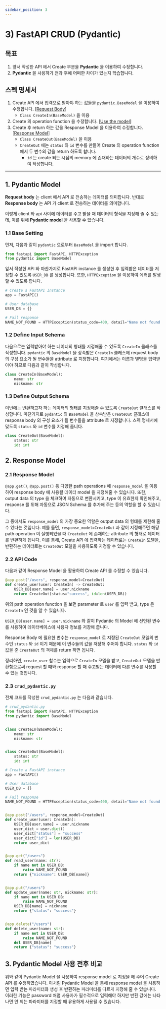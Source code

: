 ```yaml
---
sidebar_position: 3
---
```


# 3) FastAPI CRUD (Pydantic)

## 목표

1. 앞서 작성한 API 에서 Create 부분을 **Pydantic** 을 이용하여 수정합니다.
2. **Pydantic** 을 사용하기 전과 후에 어떠한 차이가 있는지 학습합니다.

## 스펙 명세서

1. Create API 에서 입력으로 받아야 하는 값들을 `pydantic.BaseModel` 을 이용하여 수정합니다. [[Request Body](https://fastapi.tiangolo.com/tutorial/body/)]
    - `Class CreateIn(BaseModel)` 을 이용
2. Create 의 operation function 을 수정합니다. [[Use the model](https://fastapi.tiangolo.com/tutorial/body/#use-the-model)]
3. Create 후 return 하는 값을 Response Model 을 이용하여 수정합니다. [[Response Model](https://fastapi.tiangolo.com/tutorial/response-model/)]
    - `Class CreateOut(BaseModel)` 을 이용
    - `CreateOut` 에는 `status` 와 `id` 변수를 만들어 Create 의 operation function 에서 두 변수의 값을 return 하도록 합니다.
        - `id` 는 create 되는 시점의 memory 에 존재하는 데이터의 개수로 정의하여 작성합니다.

---

## 1. Pydantic Model

**Request body** 는 client 에서 API 로 전송하는 데이터를 의미합니다.
반대로 **Response body** 는 API 가 client 로 전송하는 데이터를 의미합니다.

이렇게 client 와 api 사이에 데이터를 주고 받을 때 데이터의 형식을 지정해 줄 수 있는데, 이를 위해  **Pydantic model** 을 사용할 수 있습니다.

### 1.1 Base Setting

먼저, 다음과 같이 `pydantic` 으로부터 `BaseModel` 을 import 합니다.

```python
from fastapi import FastAPI, HTTPException
from pydantic import BaseModel
```

앞서 작성한 API 와 마찬가지로 FastAPI instance 를 생성한 후 입력받은 데이터를 저장할 수 있도록 `USER_DB` 를 생성합니다.
또한, `HTTPException` 을 이용하여 에러를 발생할 수 있도록 합니다.

```python
# Create a FastAPI Instance
app = FastAPI()

# User database
USER_DB = {}

# Fail response
NAME_NOT_FOUND = HTTPException(status_code=400, detail="Name not found.")
```

### 1.2 Define Input Schema

다음으로는 입력받아야 하는 데이터의 형태를 지정해줄 수 있도록 `CreateIn` 클래스를 작성합니다.
`pydantic` 의 `BaseModel` 을 상속받은 `CreateIn` 클래스에 request body 의 구성 요소가 될 변수들을 attribute 로 지정합니다.
여기에서는 이름과 별명을 입력받아야 하므로 다음과 같이 작성합니다.

```python
class CreateIn(BaseModel):
    name: str
    nickname: str
```

### 1.3 Define Output Schema

이번에는 반환하고자 하는 데이터의 형태를 지정해줄 수 있도록 `CreateOut` 클래스를 작성합니다.
마찬가지로 `pydantic` 의 `BaseModel` 을 상속받은 `CreateOut` 클래스에 response body 의 구성 요소가 될 변수들을 attribute 로 지정합니다.
스펙 명세서에 맞도록 `status` 와 `id` 변수를 지정해 줍니다.

```python
class CreateOut(BaseModel):
    status: str
    id: int
```

## 2. Response Model

### 2.1 Response Model

`@app.get()`, `@app.post()` 등 다양한 path operations 에 `response_model` 을 이용하여 response body 에 사용될 데이터 model 을 지정해줄 수 있습니다.
또한, output data 의 type 을 체크하여 자동으로 변환시키고, type 이 유효한지 확인해주고, response 를 위해 자동으로 JSON Schema 를 추가해 주는 등의 역할을 할 수 있습니다.

그 중에서도 `response_model` 의 가장 중요한 역할은 output data 의 형태를 제한해 줄 수 있다는 것입니다.
예를 들면, `response_model=CreateOut` 과 같이 지정해주면 해당 path operation 이 실행되었을 때 `CreateOut` 에 존재하는 attribute 의 형태로 데이터를 반환하게 됩니다.
이를 통해, Create API 에 입력하는 데이터로는 `CreateIn` 모델을, 반환하는 데이터로는 `CreateOut` 모델을 사용하도록 지정할 수 있습니다.

### 2.2 API Code

다음과 같이 Response Model 을 활용하여 Create API 를 수정할 수 있습니다.

```python
@app.post("/users", response_model=CreateOut)
def create_user(user: CreateIn) -> CreateOut:
    USER_DB[user.name] = user.nickname
    return CreateOut(status="success", id=len(USER_DB))
```

위의 path operation function 을 보면 parameter 로 `user` 를 입력 받고, type 은 `CreateIn` 인 것을 알 수 있습니다.

`USER_DB[user.name] = user.nickname` 와 같이 Pydantic 의 Model 에 선언된 변수를 사용하여 데이터베이스에 사용자 정보를 저장해 줍니다.

Response Body 에 필요한 변수는 `response_model` 로 지정된 `CreateOut` 모델의 변수인 `status` 와 `id` 이기 때문에 이 변수들의 값을 저장해 주어야 합니다.
`status` 와 `id` 값을 준 `CreateOut` 의 객체를 return 하면 됩니다.

정리하면, `create_user` 함수는 입력으로 `CreateIn` 모델을 받고, `CreateOut` 모델을 반환함으로써 request 할 때와 response 할 때 주고받는 데이터에 다른 변수를 사용할 수 있는 것입니다.

### 2.3 `crud_pydantic.py`

전체 코드를 작성한 `crud_pydantic.py` 는 다음과 같습니다.

```python
# crud_pydantic.py
from fastapi import FastAPI, HTTPException
from pydantic import BaseModel


class CreateIn(BaseModel):
    name: str
    nickname: str


class CreateOut(BaseModel):
    status: str
    id: int

# Create a FastAPI instance
app = FastAPI()

# User database
USER_DB = {}

# Fail response
NAME_NOT_FOUND = HTTPException(status_code=400, detail="Name not found.")


@app.post("/users", response_model=CreateOut)
def create_user(user: CreateIn):
    USER_DB[user.name] = user.nickname
    user_dict = user.dict()
    user_dict["status"] = "success"
    user_dict["id"] = len(USER_DB)
    return user_dict


@app.get("/users")
def read_user(name: str):
    if name not in USER_DB:
        raise NAME_NOT_FOUND
    return {"nickname": USER_DB[name]}


@app.put("/users")
def update_user(name: str, nickname: str):
    if name not in USER_DB:
        raise NAME_NOT_FOUND
    USER_DB[name] = nickname
    return {"status": "success"}


@app.delete("/users")
def delete_user(name: str):
    if name not in USER_DB:
        raise NAME_NOT_FOUND
    del USER_DB[name]
    return {"status": "success"}
```

## 3. Pydantic Model 사용 전후 비교

위와 같이 Pydantic Model 을 사용하여 response model 로 지정을 해 주어 Create API 를 수정하였습니다.
이처럼 Pydantic Model 을 통해 response model 을 사용하면 입력 받는 파라미터와 생성 후 반환하는 파라미터를 다르게 지정해 줄 수 있습니다.
이러한 기능은 password 처럼 사용자가 필수적으로 입력해야 하지만 반환 값에는 나타나면 안 되는 파라미터를 지정할 때 유용하게 사용될 수 있습니다.
